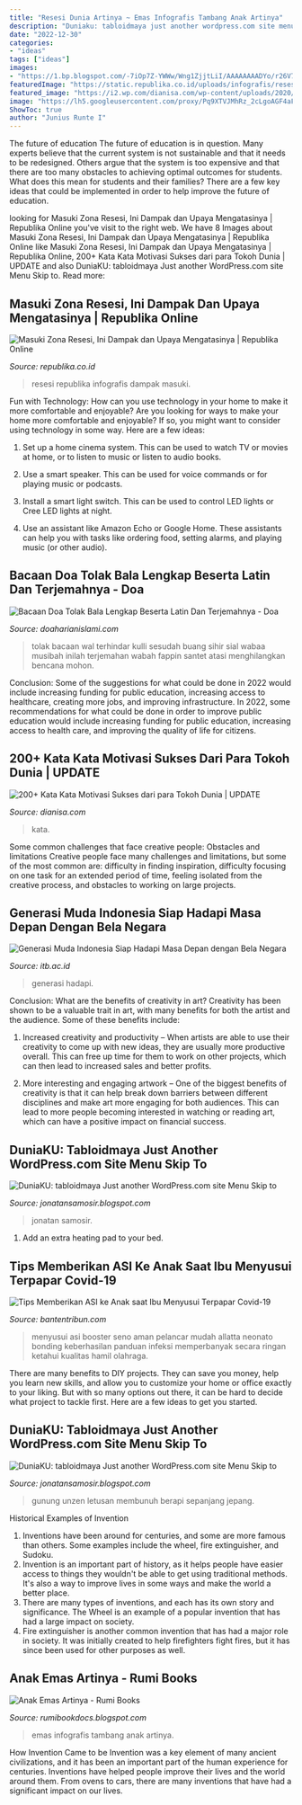 ```yaml
---
title: "Resesi Dunia Artinya ~ Emas Infografis Tambang Anak Artinya"
description: "Duniaku: tabloidmaya just another wordpress.com site menu skip to"
date: "2022-12-30"
categories:
- "ideas"
tags: ["ideas"]
images:
- "https://1.bp.blogspot.com/-7iOp7Z-YWWw/Wng1ZjjtLiI/AAAAAAAADYo/r26V7wrq38Mc-84gK50TavnNVyTvkSEewCLcBGAs/s640/doa%2Btolak%2Bbala%2B2.png"
featuredImage: "https://static.republika.co.id/uploads/infografis/resesi_200928191416-379.jpg"
featured_image: "https://i2.wp.com/dianisa.com/wp-content/uploads/2020/09/Motivasi-Sukses-Membangun-Semangat.jpg?resize=1000%2C1000&amp;ssl=1"
image: "https://lh5.googleusercontent.com/proxy/Pq9XTVJMhRz_2cLgoAGF4aF4ozclpMHFnh0bXs_oRjaRigp8lV6DEJEIj6r8SOPFBsYX2InxYSF1ExfVaFTffTwv_2wdZRE3VxYgi5dyOGTQrGjkCiVLRzGCj-dq3GOeUIA=s0-d"
ShowToc: true
author: "Junius Runte I"
---
```



The future of education
The future of education is in question. Many experts believe that the current system is not sustainable and that it needs to be redesigned. Others argue that the system is too expensive and that there are too many obstacles to achieving optimal outcomes for students. What does this mean for students and their families?
There are a few key ideas that could be implemented in order to help improve the future of education.

	

		
looking for Masuki Zona Resesi, Ini Dampak dan Upaya Mengatasinya | Republika Online you've visit to the right web. We have 8 Images about Masuki Zona Resesi, Ini Dampak dan Upaya Mengatasinya | Republika Online like Masuki Zona Resesi, Ini Dampak dan Upaya Mengatasinya | Republika Online, 200+ Kata Kata Motivasi Sukses dari para Tokoh Dunia | UPDATE and also DuniaKU: tabloidmaya Just another WordPress.com site Menu Skip to. Read more:
		
    
## Masuki Zona Resesi, Ini Dampak Dan Upaya Mengatasinya | Republika Online

<img loading=lazy src="https://static.republika.co.id/uploads/infografis/resesi_200928191416-379.jpg" onerror="this.onerror=null;this.src='https://tse1.mm.bing.net/th?id=OIP.2jdUq16vsR29HW__f_Tj8wHaNK&amp;pid=15.1';" alt="Masuki Zona Resesi, Ini Dampak dan Upaya Mengatasinya | Republika Online">

_Source: republika.co.id_

>resesi republika infografis dampak masuki. 

	

Fun with Technology: How can you use technology in your home to make it more comfortable and enjoyable?
Are you looking for ways to make your home more comfortable and enjoyable? If so, you might want to consider using technology in some way. Here are a few ideas:
1. Set up a home cinema system. This can be used to watch TV or movies at home, or to listen to music or listen to audio books.

2. Use a smart speaker. This can be used for voice commands or for playing music or podcasts.

3. Install a smart light switch. This can be used to control LED lights or Cree LED lights at night.

4. Use an assistant like Amazon Echo or Google Home. These assistants can help you with tasks like ordering food, setting alarms, and playing music (or other audio).

    
## Bacaan Doa Tolak Bala Lengkap Beserta Latin Dan Terjemahnya - Doa

<img loading=lazy src="https://1.bp.blogspot.com/-7iOp7Z-YWWw/Wng1ZjjtLiI/AAAAAAAADYo/r26V7wrq38Mc-84gK50TavnNVyTvkSEewCLcBGAs/s640/doa%2Btolak%2Bbala%2B2.png" onerror="this.onerror=null;this.src='https://tse3.mm.bing.net/th?id=OIP.4-nGp8x9dksQmGj3dYB5SwHaCt&amp;pid=15.1';" alt="Bacaan Doa Tolak Bala Lengkap Beserta Latin Dan Terjemahnya - Doa">

_Source: doaharianislami.com_

>tolak bacaan wal terhindar kulli sesudah buang sihir sial wabaa musibah inilah terjemahan wabah fappin santet atasi menghilangkan bencana mohon. 

	

Conclusion: Some of the suggestions for what could be done in 2022 would include increasing funding for public education, increasing access to healthcare, creating more jobs, and improving infrastructure.
In 2022, some recommendations for what could be done in order to improve public education would include increasing funding for public education, increasing access to health care, and improving the quality of life for citizens.

    
## 200+ Kata Kata Motivasi Sukses Dari Para Tokoh Dunia | UPDATE

<img loading=lazy src="https://i2.wp.com/dianisa.com/wp-content/uploads/2020/09/Motivasi-Sukses-Membangun-Semangat.jpg?resize=1000%2C1000&amp;ssl=1" onerror="this.onerror=null;this.src='https://tse2.mm.bing.net/th?id=OIP.7_7HAG_ch8A_0SALvdVNtAHaHa&amp;pid=15.1';" alt="200+ Kata Kata Motivasi Sukses dari para Tokoh Dunia | UPDATE">

_Source: dianisa.com_

>kata. 

	

Some common challenges that face creative people: Obstacles and limitations
Creative people face many challenges and limitations, but some of the most common are: difficulty in finding inspiration, difficulty focusing on one task for an extended period of time, feeling isolated from the creative process, and obstacles to working on large projects.

    
## Generasi Muda Indonesia Siap Hadapi Masa Depan Dengan Bela Negara

<img loading=lazy src="https://www.itb.ac.id/files/dokumentasi/1601004499-SG-Marsekal-Muda-TNI-Sungkono-_2.jpg.png" onerror="this.onerror=null;this.src='https://tse4.mm.bing.net/th?id=OIP.ZNLz9vQyYRV_QZ-9aq5vngHaEK&amp;pid=15.1';" alt="Generasi Muda Indonesia Siap Hadapi Masa Depan dengan Bela Negara">

_Source: itb.ac.id_

>generasi hadapi. 

	

Conclusion: What are the benefits of creativity in art?
Creativity has been shown to be a valuable trait in art, with many benefits for both the artist and the audience. Some of these benefits include:
1. Increased creativity and productivity – When artists are able to use their creativity to come up with new ideas, they are usually more productive overall. This can free up time for them to work on other projects, which can then lead to increased sales and better profits.

2. More interesting and engaging artwork – One of the biggest benefits of creativity is that it can help break down barriers between different disciplines and make art more engaging for both audiences. This can lead to more people becoming interested in watching or reading art, which can have a positive impact on financial success.


    
## DuniaKU: Tabloidmaya Just Another WordPress.com Site Menu Skip To

<img loading=lazy src="https://lh5.googleusercontent.com/proxy/Pq9XTVJMhRz_2cLgoAGF4aF4ozclpMHFnh0bXs_oRjaRigp8lV6DEJEIj6r8SOPFBsYX2InxYSF1ExfVaFTffTwv_2wdZRE3VxYgi5dyOGTQrGjkCiVLRzGCj-dq3GOeUIA=s0-d" onerror="this.onerror=null;this.src='https://tse4.mm.bing.net/th?id=OIP.8vBbwbyB8rj6oBEzWe6pkwHaFj&amp;pid=15.1';" alt="DuniaKU: tabloidmaya Just another WordPress.com site Menu Skip to">

_Source: jonatansamosir.blogspot.com_

>jonatan samosir. 

	

1. Add an extra heating pad to your bed.

    
## Tips Memberikan ASI Ke Anak Saat Ibu Menyusui Terpapar Covid-19

<img loading=lazy src="https://assets.promediateknologi.com/crop/0x0:0x0/x/photo/2021/07/02/614393697.png" onerror="this.onerror=null;this.src='https://tse4.mm.bing.net/th?id=OIP.tmpTAizq63_4Wh_goiMl6QHaEv&amp;pid=15.1';" alt="Tips Memberikan ASI ke Anak saat Ibu Menyusui Terpapar Covid-19">

_Source: bantentribun.com_

>menyusui asi booster seno aman pelancar mudah allatta neonato bonding keberhasilan panduan infeksi memperbanyak secara ringan ketahui kualitas hamil olahraga. 

	

There are many benefits to DIY projects. They can save you money, help you learn new skills, and allow you to customize your home or office exactly to your liking. But with so many options out there, it can be hard to decide what project to tackle first. Here are a few ideas to get you started.

    
## DuniaKU: Tabloidmaya Just Another WordPress.com Site Menu Skip To

<img loading=lazy src="http://tabloidmaya.files.wordpress.com/2011/02/unzen-volcano-300x198.gif" onerror="this.onerror=null;this.src='https://tse1.mm.bing.net/th?id=OIP.m6BGpe4VZsayPqhUestCLAAAAA&amp;pid=15.1';" alt="DuniaKU: tabloidmaya Just another WordPress.com site Menu Skip to">

_Source: jonatansamosir.blogspot.com_

>gunung unzen letusan membunuh berapi sepanjang jepang. 

	

Historical Examples of Invention
1. Inventions have been around for centuries, and some are more famous than others. Some examples include the wheel, fire extinguisher, and Sudoku.
2. Invention is an important part of history, as it helps people have easier access to things they wouldn't be able to get using traditional methods. It's also a way to improve lives in some ways and make the world a better place.
3. There are many types of inventions, and each has its own story and significance. The Wheel is an example of a popular invention that has had a large impact on society.
4. Fire extinguisher is another common invention that has had a major role in society. It was initially created to help firefighters fight fires, but it has since been used for other purposes as well.

    
## Anak Emas Artinya - Rumi Books

<img loading=lazy src="https://i.pinimg.com/736x/e8/9e/55/e89e5538569e4d1e8d68c49aa3a45aa8.jpg" onerror="this.onerror=null;this.src='https://tse2.mm.bing.net/th?id=OIP.uqjlpF0z1mBWzuY48TwYLQHaNL&amp;pid=15.1';" alt="Anak Emas Artinya - Rumi Books">

_Source: rumibookdocs.blogspot.com_

>emas infografis tambang anak artinya. 

	

How Invention Came to be
Invention was a key element of many ancient civilizations, and it has been an important part of the human experience for centuries. Inventions have helped people improve their lives and the world around them. From ovens to cars, there are many inventions that have had a significant impact on our lives.

